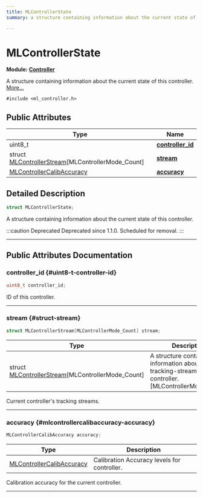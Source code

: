 ```yaml
---
title: MLControllerState
summary: a structure containing information about the current state of this controller. 

---
```


# MLControllerState

**Module:** **[Controller](/versioned_docs/version-22-Mar-2023/api-ref/api/Modules/group___controller/group___controller.md)**



A structure containing information about the current state of this controller.  [More...](#detailed-description)


`#include <ml_controller.h>`

## Public Attributes

| Type           | Name           |
| -------------- | -------------- |
| uint8_t | **[controller_id](/versioned_docs/version-22-Mar-2023/api-ref/api/Modules/group___controller/struct_m_l_controller_state.md#uint8-t-controller-id)**  |
| struct [MLControllerStream](/versioned_docs/version-22-Mar-2023/api-ref/api/Modules/group___controller/struct_m_l_controller_stream.md)[MLControllerMode_Count] | **[stream](/versioned_docs/version-22-Mar-2023/api-ref/api/Modules/group___controller/struct_m_l_controller_state.md#struct-stream)**  |
| [MLControllerCalibAccuracy](/versioned_docs/version-22-Mar-2023/api-ref/api/Modules/group___controller/group___controller.md#enums-mlcontrollercalibaccuracy) | **[accuracy](/versioned_docs/version-22-Mar-2023/api-ref/api/Modules/group___controller/struct_m_l_controller_state.md#mlcontrollercalibaccuracy-accuracy)**  |

## Detailed Description

```cpp
struct MLControllerState;
```

A structure containing information about the current state of this controller. 



:::caution Deprecated
Deprecated since 1.1.0. Scheduled for removal. 
:::



-----------
## Public Attributes Documentation

### controller_id {#uint8-t-controller-id}

```cpp
uint8_t controller_id;
```


ID of this controller. 





-----------

### stream {#struct-stream}

```cpp
struct MLControllerStream[MLControllerMode_Count] stream;
```



| Type | Description |
|--|--|
| struct [MLControllerStream](/versioned_docs/version-22-Mar-2023/api-ref/api/Modules/group___controller/struct_m_l_controller_stream.md)[MLControllerMode_Count] | A structure containing information about the tracking-stream of this controller. [MLControllerMode_Count] |


Current controller's tracking streams. 





-----------

### accuracy {#mlcontrollercalibaccuracy-accuracy}

```cpp
MLControllerCalibAccuracy accuracy;
```



| Type | Description |
|--|--|
| [MLControllerCalibAccuracy](/versioned_docs/version-22-Mar-2023/api-ref/api/Modules/group___controller/group___controller.md#enums-mlcontrollercalibaccuracy) | Calibration Accuracy levels for controller.  |


Calibration accuracy for the current controller. 





-----------


